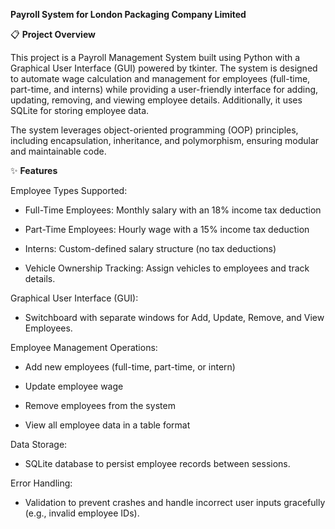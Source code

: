 **Payroll System for London Packaging Company Limited**

📋 **Project Overview**

This project is a Payroll Management System built using Python with a Graphical User Interface (GUI) powered by tkinter. The system is designed to automate wage calculation and management for employees (full-time, part-time, and interns) while providing a user-friendly interface for adding, updating, removing, and viewing employee details. Additionally, it uses SQLite for storing employee data.

The system leverages object-oriented programming (OOP) principles, including encapsulation, inheritance, and polymorphism, ensuring modular and maintainable code.

✨ **Features**


Employee Types Supported:
  
  * Full-Time Employees: Monthly salary with an 18% income tax deduction
  
  * Part-Time Employees: Hourly wage with a 15% income tax deduction
  
  * Interns: Custom-defined salary structure (no tax deductions)
  
  * Vehicle Ownership Tracking: Assign vehicles to employees and track details.

Graphical User Interface (GUI):
  
 * Switchboard with separate windows for Add, Update, Remove, and View Employees.

Employee Management Operations:
  
  * Add new employees (full-time, part-time, or intern)
  
  * Update employee wage
  
  * Remove employees from the system
  
  * View all employee data in a table format

Data Storage:

  * SQLite database to persist employee records between sessions.
    
Error Handling:

  * Validation to prevent crashes and handle incorrect user inputs gracefully (e.g., invalid employee IDs).
